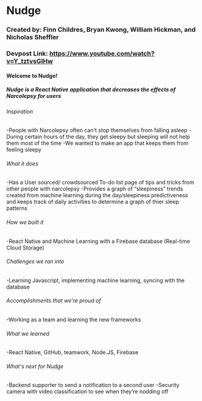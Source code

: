 # Nudge

### Created by: Finn Childres, Bryan Kwong, William Hickman, and Nicholas Sheffler 

### Devpost Link: https://www.youtube.com/watch?v=Y_tztvsGIHw

#### Welcome to Nudge!

##### Nudge is a React Native application that decreases the effects of Narcolepsy for users

###### Inspiration
-People with Narcolepsy often can't stop themselves from falling asleep
-During certain hours of the day, they get sleepy but sleeping will not help them most of the time
-We wanted to make an app that keeps them from feeling sleepy

###### What it does
-Has a User sourced/ crowdsourced To-do list page of tips and tricks from other people with narcolepsy
-Provides a graph of “sleepiness” trends created from machine learning during the day/sleepiness predictiveness and keeps track of daily activities to determine a graph of thier sleep patterns
###### How we built it
-React Native and Machine Learning with a Firebase database (Real-time Cloud Storage)
###### Challenges we ran into
-Learning Javascript, implementing machine learning, syncing with the database
###### Accomplishments that we're proud of
-Working as a team and learning the new frameworks
###### What we learned
-React Native, GitHub, teamwork, Node.JS, Firebase
###### What's next for Nudge
-Backend supporter to send a notification to a second user
-Security camera with video classification to see when they’re nodding off

